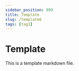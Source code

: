 ```yaml
---
sidebar_position: 999
title: Template
slug: /template6
tags: [tag1]
---
```


# Template

This is a template markdown file.